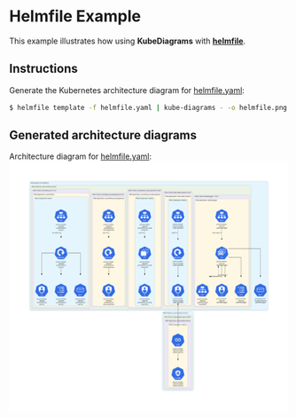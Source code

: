 # Helmfile Example

This example illustrates how using **KubeDiagrams** with  **[helmfile](https://github.com/helmfile/helmfile)**.

## Instructions

Generate the Kubernetes architecture diagram for [helmfile.yaml](helmfile.yaml):

```sh
$ helmfile template -f helmfile.yaml | kube-diagrams - -o helmfile.png
```
## Generated architecture diagrams

Architecture diagram for [helmfile.yaml](helmfile.yaml):
![helmfile.png](helmfile.png)

